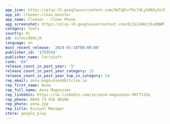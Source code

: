 ```yaml
---
app_icon: https://play-lh.googleusercontent.com/hKTqDnrTbc7dLy3dN3yIeJLYDNjgb7p7q0iH-lr4iKDgDlRaTIQ55SmTPZItRsDqm5Y
app_id: cleaner.clean.booster
app_name: Cleaner - Clean Phone
app_screenshot: https://play-lh.googleusercontent.com/OjIo1JWmc31a8QWM7ffVXOl3InGtq3-8B2FCEpEeAv44TNF8bTiQL-y74Umh58hOdX8
category: Tools
country: PL
id: ex7wvi98dijR
language: en
most_recent_release: '2024-01-18T00:00:00'
publisher_id: '1755554'
publisher_name: TarrySoft
rank: '64'
release_count_in_past_year: '5'
release_count_in_past_year_category: 15
release_count_in_past_year_top_in_category: 14
rep_email: anna.magnussen@bitrise.io
rep_first_name: Anna
rep_full_name: Anna Magnussen
rep_linkedin: https://uk.linkedin.com/in/anna-magnussen-0977131b
rep_phone: 0044 73 918 00286
rep_photo: anna.jpg
rep_title: Account Manager
store: google_play
---
```

